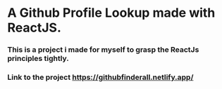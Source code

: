 # A Github Profile Lookup made with ReactJS.
### This is a project i made for myself to grasp the ReactJs principles tightly.
### Link to the project https://githubfinderall.netlify.app/
